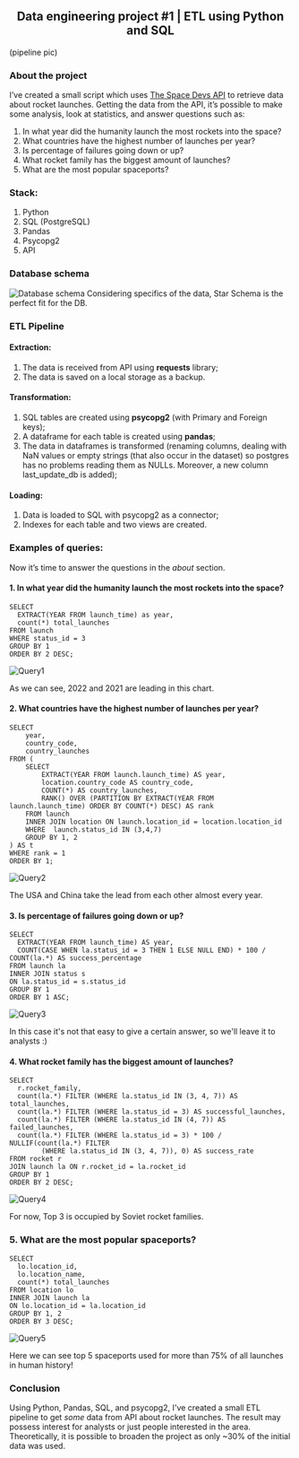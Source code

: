 ## <div align="center"> Data engineering project #1 | ETL using Python and SQL </div>
(pipeline pic)
### About the project
I’ve created a small script which uses [The Space Devs API](https://thespacedevs.com/llapi) to retrieve data about rocket launches. Getting the data from the API, it’s possible to make some analysis, look at statistics, and answer questions such as:
1. In what year did the humanity launch the most rockets into the space?
2. What countries have the highest number of launches per year?
3. Is percentage of failures going down or up?
4. What rocket family has the biggest amount of launches?
5. What are the most popular spaceports?

### Stack:
1. Python
2. SQL (PostgreSQL)
3. Pandas
4. Psycopg2
5. API

### Database schema
![Database schema](https://images2.imgbox.com/66/3e/GKrEM9SJ_o.png)
Considering specifics of the data, Star Schema is the perfect fit for the DB.

### ETL Pipeline
#### Extraction:
1. The data is received from API using **requests** library;
2. The data is saved on a local storage as a backup.


#### Transformation:
1. SQL tables are created using **psycopg2** (with Primary and Foreign keys);
2. A dataframe for each table is created using **pandas**;
3. The data in dataframes is transformed (renaming columns, dealing with NaN values or empty strings (that also occur in the dataset) so postgres has no problems reading them as NULLs. Moreover, a new column last_update_db is added);

#### Loading:
1. Data is loaded to SQL with psycopg2 as a connector;
2. Indexes for each table and two views are created.

### Examples of queries:
Now it’s time to answer the questions in the _about_ section.
#### 1. In what year did the humanity launch the most rockets into the space?
```
SELECT 
  EXTRACT(YEAR FROM launch_time) as year, 
  count(*) total_launches
FROM launch
WHERE status_id = 3
GROUP BY 1
ORDER BY 2 DESC;
```
![Query1](https://images2.imgbox.com/73/1f/v1BejpcY_o.png)

As we can see, 2022 and 2021 are leading in this chart.

#### 2. What countries have the highest number of launches per year?
```
SELECT 
    year, 
    country_code,
    country_launches
FROM (
    SELECT 
        EXTRACT(YEAR FROM launch.launch_time) AS year,
        location.country_code AS country_code,
        COUNT(*) AS country_launches,
        RANK() OVER (PARTITION BY EXTRACT(YEAR FROM launch.launch_time) ORDER BY COUNT(*) DESC) AS rank
    FROM launch
    INNER JOIN location ON launch.location_id = location.location_id
    WHERE  launch.status_id IN (3,4,7)
    GROUP BY 1, 2
) AS t
WHERE rank = 1
ORDER BY 1;
```
![Query2](https://images2.imgbox.com/96/b2/UKnBB5WN_o.png)

The USA and China take the lead from each other almost every year.

#### 3. Is percentage of failures going down or up?
```
SELECT 
  EXTRACT(YEAR FROM launch_time) AS year,
  COUNT(CASE WHEN la.status_id = 3 THEN 1 ELSE NULL END) * 100 / COUNT(la.*) AS success_percentage
FROM launch la
INNER JOIN status s 
ON la.status_id = s.status_id
GROUP BY 1
ORDER BY 1 ASC;
```
![Query3](https://images2.imgbox.com/cd/7f/82UE2imO_o.png)

In this case it's not that easy to give a certain answer, so we'll leave it to analysts :)
#### 4. What rocket family has the biggest amount of launches?
```
SELECT 
  r.rocket_family,
  count(la.*) FILTER (WHERE la.status_id IN (3, 4, 7)) AS total_launches,
  count(la.*) FILTER (WHERE la.status_id = 3) AS successful_launches,
  count(la.*) FILTER (WHERE la.status_id IN (4, 7)) AS failed_launches,
  count(la.*) FILTER (WHERE la.status_id = 3) * 100 / NULLIF(count(la.*) FILTER 
        (WHERE la.status_id IN (3, 4, 7)), 0) AS success_rate
FROM rocket r
JOIN launch la ON r.rocket_id = la.rocket_id
GROUP BY 1
ORDER BY 2 DESC;
```
![Query4](https://images2.imgbox.com/a3/fd/suUwcwzW_o.png)

For now, Top 3 is occupied by Soviet rocket families.
### 5. What are the most popular spaceports?
```
SELECT 
  lo.location_id, 
  lo.location_name, 
  count(*) total_launches
FROM location lo
INNER JOIN launch la
ON lo.location_id = la.location_id
GROUP BY 1, 2
ORDER BY 3 DESC;
```
![Query5](https://images2.imgbox.com/d1/47/MLjamWbV_o.png)

Here we can see top 5 spaceports used for more than 75% of all launches in human history!

### Conclusion
Using Python, Pandas, SQL, and psycopg2, I've created a small ETL pipeline to get _some_ data from API about rocket launches. The result may possess interest for analysts or just people interested in the area.  Theoretically, it is possible to broaden the project as only ~30% of the initial data was used. 
